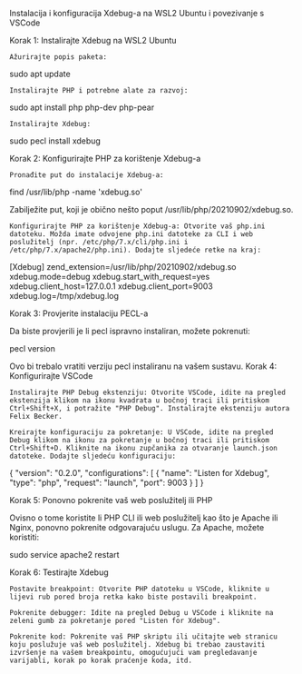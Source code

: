 Instalacija i konfiguracija Xdebug-a na WSL2 Ubuntu i povezivanje s VSCode

Korak 1: Instalirajte Xdebug na WSL2 Ubuntu

    Ažurirajte popis paketa:

sudo apt update

    Instalirajte PHP i potrebne alate za razvoj:

sudo apt install php php-dev php-pear

    Instalirajte Xdebug:

sudo pecl install xdebug

Korak 2: Konfigurirajte PHP za korištenje Xdebug-a

    Pronađite put do instalacije Xdebug-a:

find /usr/lib/php -name 'xdebug.so'

Zabilježite put, koji je obično nešto poput /usr/lib/php/20210902/xdebug.so.

    Konfigurirajte PHP za korištenje Xdebug-a: Otvorite vaš php.ini datoteku. Možda imate odvojene php.ini datoteke za CLI i web poslužitelj (npr. /etc/php/7.x/cli/php.ini i /etc/php/7.x/apache2/php.ini). Dodajte sljedeće retke na kraj:

[Xdebug]
zend_extension=/usr/lib/php/20210902/xdebug.so
xdebug.mode=debug
xdebug.start_with_request=yes
xdebug.client_host=127.0.0.1
xdebug.client_port=9003
xdebug.log=/tmp/xdebug.log

Korak 3: Provjerite instalaciju PECL-a

Da biste provjerili je li pecl ispravno instaliran, možete pokrenuti:

pecl version

Ovo bi trebalo vratiti verziju pecl instaliranu na vašem sustavu.
Korak 4: Konfigurirajte VSCode

    Instalirajte PHP Debug ekstenziju: Otvorite VSCode, idite na pregled ekstenzija klikom na ikonu kvadrata u bočnoj traci ili pritiskom Ctrl+Shift+X, i potražite "PHP Debug". Instalirajte ekstenziju autora Felix Becker.

    Kreirajte konfiguraciju za pokretanje: U VSCode, idite na pregled Debug klikom na ikonu za pokretanje u bočnoj traci ili pritiskom Ctrl+Shift+D. Kliknite na ikonu zupčanika za otvaranje launch.json datoteke. Dodajte sljedeću konfiguraciju:

{
    "version": "0.2.0",
    "configurations": [
        {
            "name": "Listen for Xdebug",
            "type": "php",
            "request": "launch",
            "port": 9003
        }
    ]
}

Korak 5: Ponovno pokrenite vaš web poslužitelj ili PHP

Ovisno o tome koristite li PHP CLI ili web poslužitelj kao što je Apache ili Nginx, ponovno pokrenite odgovarajuću uslugu. Za Apache, možete koristiti:

sudo service apache2 restart

Korak 6: Testirajte Xdebug

    Postavite breakpoint: Otvorite PHP datoteku u VSCode, kliknite u lijevi rub pored broja retka kako biste postavili breakpoint.

    Pokrenite debugger: Idite na pregled Debug u VSCode i kliknite na zeleni gumb za pokretanje pored "Listen for Xdebug".

    Pokrenite kod: Pokrenite vaš PHP skriptu ili učitajte web stranicu koju poslužuje vaš web poslužitelj. Xdebug bi trebao zaustaviti izvršenje na vašem breakpointu, omogućujući vam pregledavanje varijabli, korak po korak praćenje koda, itd.
